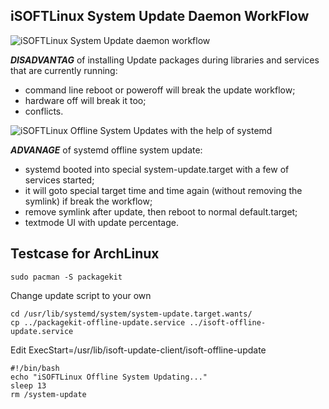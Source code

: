 ## iSOFTLinux System Update Daemon WorkFlow

![iSOFTLinux System Update daemon workflow](https://raw.github.com/isoft-linux/isoft-update-client/master/daemon/flow1.png)

***DISADVANTAG*** of installing Update packages during libraries and services that are currently running:

* command line reboot or poweroff will break the update workflow;
* hardware off will break it too;
* conflicts.

![iSOFTLinux Offline System Updates with the help of systemd](https://raw.github.com/isoft-linux/isoft-update-client/master/daemon/flow2.png)

***ADVANAGE*** of systemd offline system update:
* systemd booted into special system-update.target with a few of services started;
* it will goto special target time and time again (without removing the symlink) if break the workflow;
* remove symlink after update, then reboot to normal default.target;
* textmode UI with update percentage.

## Testcase for ArchLinux

```
sudo pacman -S packagekit
```

Change update script to your own
```
cd /usr/lib/systemd/system/system-update.target.wants/
cp ../packagekit-offline-update.service ../isoft-offline-update.service
```

Edit ExecStart=/usr/lib/isoft-update-client/isoft-offline-update

```
#!/bin/bash 
echo "iSOFTLinux Offline System Updating..."
sleep 13
rm /system-update
```
